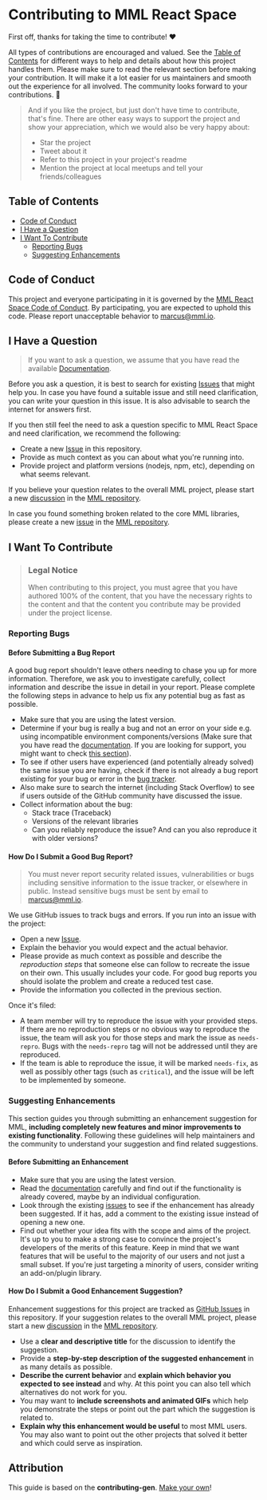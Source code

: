 # Contributing to MML React Space

First off, thanks for taking the time to contribute! ❤️

All types of contributions are encouraged and valued. See the [Table of Contents](#table-of-contents) for different ways to help and details about how this project handles them. Please make sure to read the relevant section before making your contribution. It will make it a lot easier for us maintainers and smooth out the experience for all involved. The community looks forward to your contributions. 🎉

> And if you like the project, but just don't have time to contribute, that's fine. There are other easy ways to support the project and show your appreciation, which we would also be very happy about:
> - Star the project
> - Tweet about it
> - Refer to this project in your project's readme
> - Mention the project at local meetups and tell your friends/colleagues

## Table of Contents

- [Code of Conduct](#code-of-conduct)
- [I Have a Question](#i-have-a-question)
- [I Want To Contribute](#i-want-to-contribute)
  - [Reporting Bugs](#reporting-bugs)
  - [Suggesting Enhancements](#suggesting-enhancements)

## Code of Conduct

This project and everyone participating in it is governed by the
[MML React Space Code of Conduct](https://github.com/mml-io/mml-react-space/blob/main/CODE_OF_CONDUCT.md).
By participating, you are expected to uphold this code. Please report unacceptable behavior
to <marcus@mml.io>.


## I Have a Question

> If you want to ask a question, we assume that you have read the available [Documentation](https://mml.io).

Before you ask a question, it is best to search for existing [Issues](https://github.com/mml-io/mml-react-space/issues) that might help you. In case you have found a suitable issue and still need clarification, you can write your question in this issue. It is also advisable to search the internet for answers first.

If you then still feel the need to ask a question specific to MML React Space and need clarification, we recommend the following:

- Create a new [Issue](https://github.com/mml-io/mml-react-space/issues/new) in this repository.
- Provide as much context as you can about what you're running into.
- Provide project and platform versions (nodejs, npm, etc), depending on what seems relevant.

If you believe your question relates to the overall MML project, please start a new [discussion](https://github.com/mml-io/mml/discussions/new) in the [MML repository](https://github.com/mml-io/mml).

In case you found something broken related to the core MML libraries, please create a new [issue](https://github.com/mml-io/mml/issues/new) in the [MML repository](https://github.com/mml-io/mml).

## I Want To Contribute

> ### Legal Notice
> When contributing to this project, you must agree that you have authored 100% of the content, that you have the necessary rights to the content and that the content you contribute may be provided under the project license.

### Reporting Bugs

#### Before Submitting a Bug Report

A good bug report shouldn't leave others needing to chase you up for more information. Therefore, we ask you to investigate carefully, collect information and describe the issue in detail in your report. Please complete the following steps in advance to help us fix any potential bug as fast as possible.

- Make sure that you are using the latest version.
- Determine if your bug is really a bug and not an error on your side e.g. using incompatible environment components/versions (Make sure that you have read the [documentation](https://mml.io). If you are looking for support, you might want to check [this section](#i-have-a-question)).
- To see if other users have experienced (and potentially already solved) the same issue you are having, check if there is not already a bug report existing for your bug or error in the [bug tracker](https://github.com/mml-io/mml-react-space/issues?q=label%3Abug).
- Also make sure to search the internet (including Stack Overflow) to see if users outside of the GitHub community have discussed the issue.
- Collect information about the bug:
  - Stack trace (Traceback)
  - Versions of the relevant libraries
  - Can you reliably reproduce the issue? And can you also reproduce it with older versions?

#### How Do I Submit a Good Bug Report?

> You must never report security related issues, vulnerabilities or bugs including sensitive information to the issue tracker, or elsewhere in public. Instead sensitive bugs must be sent by email to <marcus@mml.io>.

We use GitHub issues to track bugs and errors. If you run into an issue with the project:

- Open a new [Issue](https://github.com/mml-io/mml-react-space/issues/new).
- Explain the behavior you would expect and the actual behavior.
- Please provide as much context as possible and describe the *reproduction steps* that someone else can follow to recreate the issue on their own. This usually includes your code. For good bug reports you should isolate the problem and create a reduced test case.
- Provide the information you collected in the previous section.

Once it's filed:

- A team member will try to reproduce the issue with your provided steps. If there are no reproduction steps or no obvious way to reproduce the issue, the team will ask you for those steps and mark the issue as `needs-repro`. Bugs with the `needs-repro` tag will not be addressed until they are reproduced.
- If the team is able to reproduce the issue, it will be marked `needs-fix`, as well as possibly other tags (such as `critical`), and the issue will be left to be implemented by someone.

### Suggesting Enhancements

This section guides you through submitting an enhancement suggestion for MML, **including completely new features and minor improvements to existing functionality**. Following these guidelines will help maintainers and the community to understand your suggestion and find related suggestions.

#### Before Submitting an Enhancement

- Make sure that you are using the latest version.
- Read the [documentation](https://mml.io) carefully and find out if the functionality is already covered, maybe by an individual configuration.
- Look through the existing [issues](https://github.com/mml-io/mml-react-space/issues) to see if the enhancement has already been suggested. If it has, add a comment to the existing issue instead of opening a new one.
- Find out whether your idea fits with the scope and aims of the project. It's up to you to make a strong case to convince the project's developers of the merits of this feature. Keep in mind that we want features that will be useful to the majority of our users and not just a small subset. If you're just targeting a minority of users, consider writing an add-on/plugin library.

#### How Do I Submit a Good Enhancement Suggestion?

Enhancement suggestions for this project are tracked as [GitHub Issues](https://github.com/mml-io/mml-react-space/issues) in this repository. If your suggestion relates to the overall MML project, please start a new [discussion](https://github.com/mml-io/mml/discussions/new) in the [MML repository](https://github.com/mml-io/mml).

- Use a **clear and descriptive title** for the discussion to identify the suggestion.
- Provide a **step-by-step description of the suggested enhancement** in as many details as possible.
- **Describe the current behavior** and **explain which behavior you expected to see instead** and why. At this point you can also tell which alternatives do not work for you.
- You may want to **include screenshots and animated GIFs** which help you demonstrate the steps or point out the part which the suggestion is related to.
- **Explain why this enhancement would be useful** to most MML users. You may also want to point out the other projects that solved it better and which could serve as inspiration.

## Attribution
This guide is based on the **contributing-gen**. [Make your own](https://github.com/bttger/contributing-gen)!
